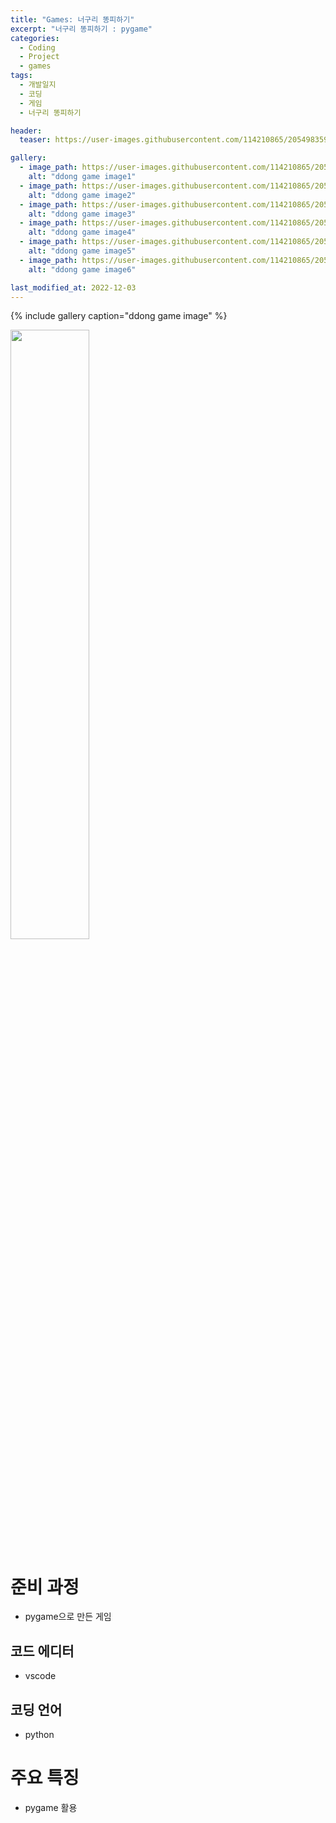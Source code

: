 ```yaml
---
title: "Games: 너구리 똥피하기"
excerpt: "너구리 똥피하기 : pygame"
categories:
  - Coding
  - Project
  - games
tags:
  - 개발일지
  - 코딩
  - 게임
  - 너구리 똥피하기

header:
  teaser: https://user-images.githubusercontent.com/114210865/205498359-5cd06c7a-b318-467c-9983-04d44cabda60.png

gallery:
  - image_path: https://user-images.githubusercontent.com/114210865/205498359-5cd06c7a-b318-467c-9983-04d44cabda60.png
    alt: "ddong game image1"
  - image_path: https://user-images.githubusercontent.com/114210865/205498360-d32b1a9d-6871-4dbd-b32b-d8f7eebbbd37.png
    alt: "ddong game image2"
  - image_path: https://user-images.githubusercontent.com/114210865/205498361-154f8f6c-d5c6-4316-bf7b-8e8595c745d0.png
    alt: "ddong game image3"
  - image_path: https://user-images.githubusercontent.com/114210865/205498362-392395a9-9268-46e8-975c-fef83497b03c.png
    alt: "ddong game image4"
  - image_path: https://user-images.githubusercontent.com/114210865/205498363-fa03d883-7dfb-466e-bc27-a45ef51bef19.png
    alt: "ddong game image5"
  - image_path: https://user-images.githubusercontent.com/114210865/205498365-10f26206-c9aa-4f08-aff3-c39f1675c4d8.png
    alt: "ddong game image6"

last_modified_at: 2022-12-03
---
```



{% include gallery caption="ddong game image" %}


<img width="50%" src="https://user-images.githubusercontent.com/114210865/205498376-bdd47213-071e-4669-9d06-3794a7a477c6.gif"/>


# 준비 과정
- pygame으로 만든 게임

## 코드 에디터
- vscode

## 코딩 언어
- python

# 주요 특징
- pygame 활용








